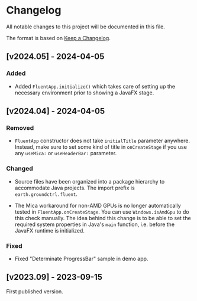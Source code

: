 # Changelog

All notable changes to this project will be documented in this file.

The format is based on [Keep a Changelog](https://keepachangelog.com/en/1.0.0/).

## [v2024.05] - 2024-04-05

### Added

- Added `FluentApp.initialize()` which takes care of setting up the necessary environment prior to showing a JavaFX stage.

## [v2024.04] - 2024-04-05

### Removed

- `FluentApp` constructor does not take `initialTitle` parameter anywhere. Instead, make sure to set some kind of title in `onCreateStage` if you use any `useMica:` or `useHeaderBar:` parameter.

### Changed

- Source files have been organized into a package hierarchy to accommodate Java projects. The import prefix is `earth.groundctrl.fluent`.

- The Mica workaround for non-AMD GPUs is no longer automatically tested in `FluentApp.onCreateStage`. You can use `Windows.isAmdGpu` to do this check manually. The idea behind this change is to be able to set the required system properties in Java's `main` function, i.e. before the JavaFX runtime is initialized.

### Fixed

- Fixed "Determinate ProgressBar" sample in demo app.

## [v2023.09] - 2023-09-15

First published version.
